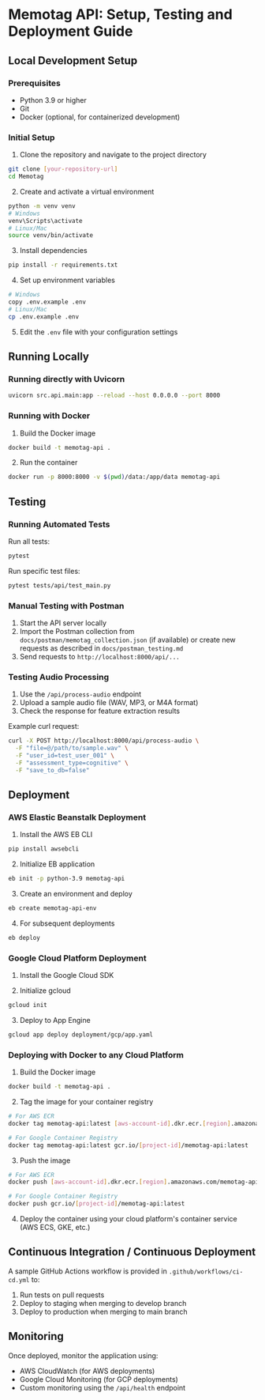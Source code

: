 # Memotag API: Setup, Testing and Deployment Guide

## Local Development Setup

### Prerequisites
- Python 3.9 or higher
- Git
- Docker (optional, for containerized development)

### Initial Setup

1. Clone the repository and navigate to the project directory
```bash
git clone [your-repository-url]
cd Memotag
```

2. Create and activate a virtual environment
```bash
python -m venv venv
# Windows
venv\Scripts\activate
# Linux/Mac
source venv/bin/activate
```

3. Install dependencies
```bash
pip install -r requirements.txt
```

4. Set up environment variables
```bash
# Windows
copy .env.example .env
# Linux/Mac
cp .env.example .env
```

5. Edit the `.env` file with your configuration settings

## Running Locally

### Running directly with Uvicorn

```bash
uvicorn src.api.main:app --reload --host 0.0.0.0 --port 8000
```

### Running with Docker

1. Build the Docker image
```bash
docker build -t memotag-api .
```

2. Run the container
```bash
docker run -p 8000:8000 -v $(pwd)/data:/app/data memotag-api
```

## Testing

### Running Automated Tests

Run all tests:
```bash
pytest
```

Run specific test files:
```bash
pytest tests/api/test_main.py
```

### Manual Testing with Postman

1. Start the API server locally
2. Import the Postman collection from `docs/postman/memotag_collection.json` (if available) or create new requests as described in `docs/postman_testing.md`
3. Send requests to `http://localhost:8000/api/...`

### Testing Audio Processing

1. Use the `/api/process-audio` endpoint
2. Upload a sample audio file (WAV, MP3, or M4A format)
3. Check the response for feature extraction results

Example curl request:
```bash
curl -X POST http://localhost:8000/api/process-audio \
  -F "file=@/path/to/sample.wav" \
  -F "user_id=test_user_001" \
  -F "assessment_type=cognitive" \
  -F "save_to_db=false"
```

## Deployment

### AWS Elastic Beanstalk Deployment

1. Install the AWS EB CLI
```bash
pip install awsebcli
```

2. Initialize EB application
```bash
eb init -p python-3.9 memotag-api
```

3. Create an environment and deploy
```bash
eb create memotag-api-env
```

4. For subsequent deployments
```bash
eb deploy
```

### Google Cloud Platform Deployment

1. Install the Google Cloud SDK

2. Initialize gcloud
```bash
gcloud init
```

3. Deploy to App Engine
```bash
gcloud app deploy deployment/gcp/app.yaml
```

### Deploying with Docker to any Cloud Platform

1. Build the Docker image
```bash
docker build -t memotag-api .
```

2. Tag the image for your container registry
```bash
# For AWS ECR
docker tag memotag-api:latest [aws-account-id].dkr.ecr.[region].amazonaws.com/memotag-api:latest

# For Google Container Registry
docker tag memotag-api:latest gcr.io/[project-id]/memotag-api:latest
```

3. Push the image
```bash
# For AWS ECR
docker push [aws-account-id].dkr.ecr.[region].amazonaws.com/memotag-api:latest

# For Google Container Registry
docker push gcr.io/[project-id]/memotag-api:latest
```

4. Deploy the container using your cloud platform's container service (AWS ECS, GKE, etc.)

## Continuous Integration / Continuous Deployment

A sample GitHub Actions workflow is provided in `.github/workflows/ci-cd.yml` to:
1. Run tests on pull requests
2. Deploy to staging when merging to develop branch
3. Deploy to production when merging to main branch

## Monitoring

Once deployed, monitor the application using:
- AWS CloudWatch (for AWS deployments)
- Google Cloud Monitoring (for GCP deployments)
- Custom monitoring using the `/api/health` endpoint
